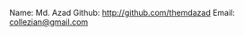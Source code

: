 <!--Project Owner -->
Name: Md. Azad
Github: http://github.com/themdazad
Email: collezian@gmail.com

<!-- Contributors Details: -->
